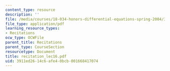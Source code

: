 ```yaml
---
content_type: resource
description: ''
file: /media/courses/18-034-honors-differential-equations-spring-2004/3911ed2614c6afe40bcb001668417074_recitation_lec16.pdf
file_type: application/pdf
learning_resource_types:
- Recitations
ocw_type: OCWFile
parent_title: Recitations
parent_type: CourseSection
resourcetype: Document
title: recitation_lec16.pdf
uid: 3911ed26-14c6-afe4-0bcb-001668417074
---
```

